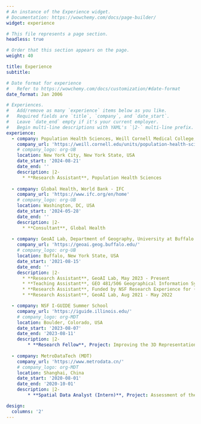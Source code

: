 ```yaml
---
# An instance of the Experience widget.
# Documentation: https://wowchemy.com/docs/page-builder/
widget: experience

# This file represents a page section.
headless: true

# Order that this section appears on the page.
weight: 40

title: Experience
subtitle:

# Date format for experience
#   Refer to https://wowchemy.com/docs/customization/#date-format
date_format: Jan 2006

# Experiences.
#   Add/remove as many `experience` items below as you like.
#   Required fields are `title`, `company`, and `date_start`.
#   Leave `date_end` empty if it's your current employer.
#   Begin multi-line descriptions with YAML's `|2-` multi-line prefix.
experience:
  - company: Population Health Sciences, Weill Cornell Medical College, Cornell University
    company_url: 'https://weill.cornell.edu/units/population-health-sciences'
    # company_logo: org-UB
    location: New York City, New York State, USA
    date_start: '2024-08-21'
    date_end: ''
    description: |2-
      * **Research Assistant**, Population Health Sciences
        
  - company: Global Health, World Bank - IFC
    company_url: 'https://www.ifc.org/en/home'
    # company_logo: org-UB
    location: Washington, DC, USA
    date_start: '2024-05-28'
    date_end: ''
    description: |2-
      * **Consultant**, Global Health
      
  - company: GeoAI Lab, Department of Geography, University at Buffalo - SUNY
    company_url: 'https://geoai.geog.buffalo.edu/'
    # company_logo: org-UB
    location: Buffalo, New York State, USA
    date_start: '2021-08-15'
    date_end: ''
    description: |2-
      * **Research Assistant**, GeoAI Lab, May 2023 - Present
      * **Teaching Assistant**, GEO 481/506 Geographical Information Systems Lab, Aug 2022 - May 2023
      * **Research Assistant**, Funded by NSF Research Experience for (REG) Grant, May 2022 - Aug 2022
      * **Research Assistant**, GeoAI Lab, Aug 2021 - May 2022

  - company: NSF I-GUIDE Summer School
    company_url: 'https://iguide.illinois.edu/'
    # company_logo: org-MDT
    location: Boulder, Colorado, USA
    date_start: '2023-08-07'
    date_end: '2023-08-11'
    description: |2-
        * **Research Fellow**, Project: Improving the 3D Representation of Rivers in Digital Elevation Models (DEM)
        
  - company: MetroDataTech (MDT)
    company_url: 'https://www.metrodata.cn/'
    # company_logo: org-MDT
    location: Shanghai, China
    date_start: '2020-08-01'
    date_end: '2020-10-01'
    description: |2-
        * **Spatial Data Analyst (Intern)**, Project: Assessment of the land used for educational facilities in Pudong, Shanghai

design:
  columns: '2'
---
```

